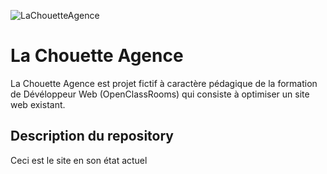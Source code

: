 ![LaChouetteAgence](https://github.com/GwendolineBENATEAU/LaChouetteAgence/blob/master/docs/Presentation-P4.jpg)



# La Chouette Agence
La Chouette Agence est projet fictif à caractère pédagique de la formation de Dévéloppeur Web (OpenClassRooms) qui consiste à optimiser un site web existant.

## Description du repository
Ceci est le site en son état actuel
